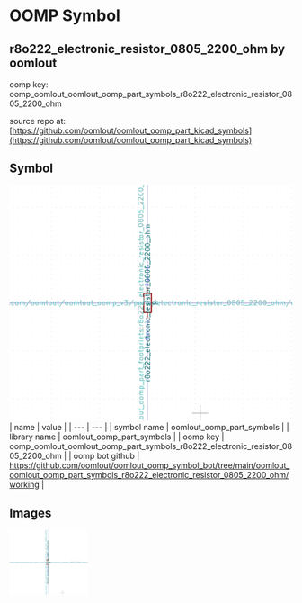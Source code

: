 # OOMP Symbol  
## r8o222_electronic_resistor_0805_2200_ohm  by oomlout  
  
oomp key: oomp_oomlout_oomlout_oomp_part_symbols_r8o222_electronic_resistor_0805_2200_ohm  
  
source repo at: [https://github.com/oomlout/oomlout_oomp_part_kicad_symbols](https://github.com/oomlout/oomlout_oomp_part_kicad_symbols)  
## Symbol  
  
[![working.png](working_600.png)](working.png)  
| name | value | 
| --- | --- | 
| symbol name | oomlout_oomp_part_symbols | 
| library name | oomlout_oomp_part_symbols | 
| oomp key | oomp_oomlout_oomlout_oomp_part_symbols_r8o222_electronic_resistor_0805_2200_ohm | 
| oomp bot github | https://github.com/oomlout/oomlout_oomp_symbol_bot/tree/main/oomlout_oomlout_oomp_part_symbols_r8o222_electronic_resistor_0805_2200_ohm/working | 
## Images  
  
[![working.png](working_140.png)](working.png)  
